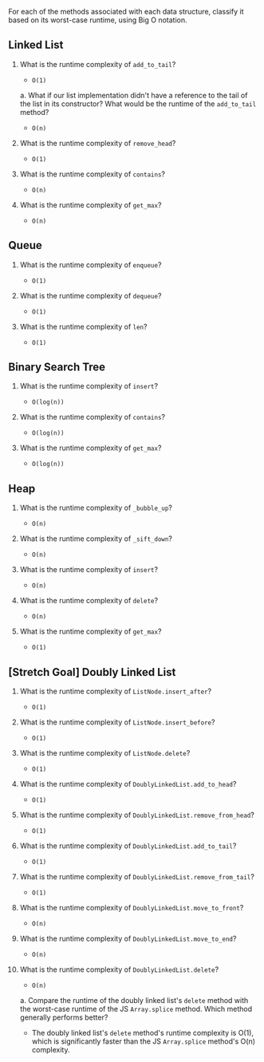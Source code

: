 For each of the methods associated with each data structure, classify it based on its worst-case runtime, using Big O notation.

## Linked List

1. What is the runtime complexity of `add_to_tail`?
    *   `O(1)`

    a. What if our list implementation didn't have a reference to the tail of the list in its constructor? What would be the runtime of the `add_to_tail` method?
    *   `O(n)`

1. What is the runtime complexity of `remove_head`?
    *   `O(1)`

2. What is the runtime complexity of `contains`?
    *   `O(n)`

3. What is the runtime complexity of `get_max`?
    *   `O(n)`

## Queue

1. What is the runtime complexity of `enqueue`?
    *   `O(1)`

2. What is the runtime complexity of `dequeue`?
    *   `O(1)`

3. What is the runtime complexity of `len`?
    *   `O(1)`

## Binary Search Tree

1. What is the runtime complexity of `insert`? 
    *   `O(log(n))`

2. What is the runtime complexity of `contains`?
    *   `O(log(n))`

3. What is the runtime complexity of `get_max`? 
    *   `O(log(n))`

## Heap

1. What is the runtime complexity of `_bubble_up`?
    *   `O(n)`

2. What is the runtime complexity of `_sift_down`?
    *   `O(n)`

3. What is the runtime complexity of `insert`?
    *   `O(n)`

4. What is the runtime complexity of `delete`?
    *   `O(n)`

5. What is the runtime complexity of `get_max`?
    *   `O(1)`

## [Stretch Goal] Doubly Linked List

1. What is the runtime complexity of `ListNode.insert_after`?
    *   `O(1)`

2. What is the runtime complexity of `ListNode.insert_before`?
    *   `O(1)`

3. What is the runtime complexity of `ListNode.delete`?
    *   `O(1)`

4. What is the runtime complexity of `DoublyLinkedList.add_to_head`?
    *   `O(1)`

5. What is the runtime complexity of `DoublyLinkedList.remove_from_head`?
    *   `O(1)`

6. What is the runtime complexity of `DoublyLinkedList.add_to_tail`?
    *   `O(1)`

7. What is the runtime complexity of `DoublyLinkedList.remove_from_tail`?
    *   `O(1)`

8. What is the runtime complexity of `DoublyLinkedList.move_to_front`?
    *   `O(n)`

9.  What is the runtime complexity of `DoublyLinkedList.move_to_end`?
    *   `O(n)`

10. What is the runtime complexity of `DoublyLinkedList.delete`?
    *   `O(n)`

    a. Compare the runtime of the doubly linked list's `delete` method with the worst-case runtime of the JS `Array.splice` method. Which method generally performs better?
    *   The doubly linked list's `delete` method's runtime complexity is O(1), which is significantly faster than the JS `Array.splice` method's O(n) complexity.
